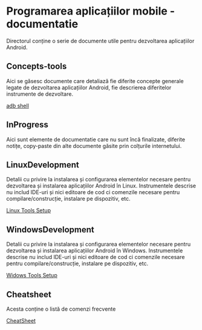 # Programarea aplicațiilor mobile - documentatie

Directorul conține o serie de documente utile pentru dezvoltarea aplicațiilor Android. 

## Concepts-tools

Aici se găsesc documente care detaliază fie diferite concepte generale legate de dezvoltarea aplicațiilor Android, fie descrierea diferitelor instrumente de dezvoltare. 

[adb shell](Concepts-tools/Adbshell.md)

## InProgress

Aici sunt elemente de documentatie care nu sunt încă finalizate, diferite notițe, copy-paste din alte documente găsite prin colțurile internetului. 

## LinuxDevelopment

Detalii cu privire la instalarea și configurarea elementelor necesare pentru dezvoltarea și instalarea aplicațiilor Android în Linux. Instrumentele descrise nu includ IDE-uri și nici editoare de cod ci comenzile necesare pentru compilare/construcție, instalare pe dispozitiv, etc. 

[Linux Tools Setup](LinuxDevelopment/tools_setup.md)

## WindowsDevelopment

Detalii cu privire la instalarea și configurarea elementelor necesare pentru dezvoltarea și instalarea aplicațiilor Android în Windows. Instrumentele descrise nu includ IDE-uri și nici editoare de cod ci comenzile necesare pentru compilare/construcție, instalare pe dispozitiv, etc. 

[Widows Tools Setup](WindowsDevelopment/tools_setup.md)

## Cheatsheet

Acesta conține o listă de comenzi frecvente

[CheatSheet](Cheatsheet.md)
